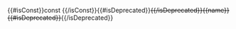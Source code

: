 {{#isConst}}const {{/isConst}}{{#isDeprecated}}~~{{/isDeprecated}}{{name}}{{#isDeprecated}}~~{{/isDeprecated}}

